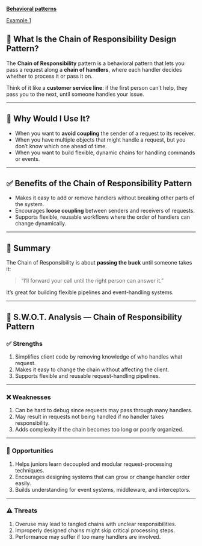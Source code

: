 **[Behavioral patterns ](../README.md)** 

[Example 1](.Example1/README.md)

## 🔗 What Is the Chain of Responsibility Design Pattern?


The **Chain of Responsibility** pattern is a behavioral pattern that lets you pass a request along a **chain of handlers**, where each handler decides whether to process it or pass it on.

Think of it like a **customer service line**: if the first person can’t help, they pass you to the next, until someone handles your issue.

---

## 🤔 Why Would I Use It?

* When you want to **avoid coupling** the sender of a request to its receiver.
* When you have multiple objects that might handle a request, but you don’t know which one ahead of time.
* When you want to build flexible, dynamic chains for handling commands or events.

---

## ✅ Benefits of the Chain of Responsibility Pattern

* Makes it easy to add or remove handlers without breaking other parts of the system.
* Encourages **loose coupling** between senders and receivers of requests.
* Supports flexible, reusable workflows where the order of handlers can change dynamically.

---

## 🧩 Summary

The Chain of Responsibility is about **passing the buck** until someone takes it:

> “I’ll forward your call until the right person can answer it.”

It’s great for building flexible pipelines and event-handling systems.

---

## 🧠 S.W\.O.T. Analysis — Chain of Responsibility Pattern

### ✅ **Strengths**

1. Simplifies client code by removing knowledge of who handles what request.
2. Makes it easy to change the chain without affecting the client.
3. Supports flexible and reusable request-handling pipelines.

---

### ❌ **Weaknesses**

1. Can be hard to debug since requests may pass through many handlers.
2. May result in requests not being handled if no handler takes responsibility.
3. Adds complexity if the chain becomes too long or poorly organized.

---

### 🌱 **Opportunities**

1. Helps juniors learn decoupled and modular request-processing techniques.
2. Encourages designing systems that can grow or change handler order easily.
3. Builds understanding for event systems, middleware, and interceptors.

---

### ⚠️ **Threats**

1. Overuse may lead to tangled chains with unclear responsibilities.
2. Improperly designed chains might skip critical processing steps.
3. Performance may suffer if too many handlers are involved.
